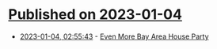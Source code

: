 # [Published on 2023-01-04](index.md)

* [2023-01-04, 02:55:43](https://news.ycombinator.com/item?id=34241399) - [Even More Bay Area House Party](https://astralcodexten.substack.com/p/even-more-bay-area-house-party)
